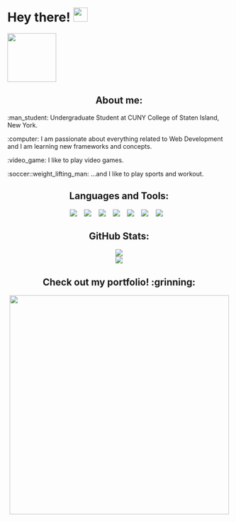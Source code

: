 # Hey there! <img src="https://raw.githubusercontent.com/MartinHeinz/MartinHeinz/master/wave.gif" width="32px"/>
<a href="https://www.linkedin.com/in/bolaghaly63/"> <img src="https://img.shields.io/badge/-BolaGhaly-blue?style=flat-square&logo=Linkedin&logoColor=white&link=https://www.linkedin.com/in/bolaghaly63/" width="110px"/> </a>
  
<div>
<h2 align="center">About me:</h2>
  <p>:man_student: Undergraduate Student at CUNY College of Staten Island, New York.</p>
  <p>:computer: I am passionate about everything related to Web Development and I am learning new frameworks and concepts.</p>
  <p>:video_game: I like to play video games.</p>
  <p>:soccer::weight_lifting_man: ...and I like to play sports and workout.</p>
</div>

<div align="center">
  <h2>Languages and Tools:</h2>
    <kbd> <img src="https://img.shields.io/badge/HTML5-E34F26?style=for-the-badge&logo=html5&logoColor=white" /> </kbd>
    &nbsp;
    <kbd> <img src="https://img.shields.io/badge/CSS3-1572B6?style=for-the-badge&logo=css3&logoColor=white" /> </kbd>
    &nbsp;
    <kbd> <img src="https://img.shields.io/badge/JavaScript-323330?style=for-the-badge&logo=javascript&logoColor=F7DF1E" /> </kbd>
    &nbsp;
    <kbd> <img src="https://img.shields.io/badge/C%2B%2B-00599C?style=for-the-badge&logo=c%2B%2B&logoColor=white" /> </kbd>
    &nbsp;
    <kbd> <img src="https://img.shields.io/badge/Python-3670A0?style=for-the-badge&logo=python&logoColor=white" /> </kbd>
    &nbsp;
    <kbd> <img src="https://img.shields.io/badge/Git-F54D27?style=for-the-badge&logo=git&logoColor=white" /> </kbd>
    &nbsp;
    <kbd> <img src="https://img.shields.io/badge/GitHub-000000?style=for-the-badge&logo=github&logoColor=white" /> </kbd>
    &nbsp;
</div>

<div align="center">
  <h2>GitHub Stats:</h2>
  <img align="center" src="https://github-readme-stats.vercel.app/api?username=BolaGhaly&show_icons=true&include_all_commits=true&theme=github_dark&hide_border=true" />
  <br/>
  <img align="center" src="https://github-readme-stats.vercel.app/api/top-langs/?username=BolaGhaly&layout=compact&theme=github_dark&hide_border=true&card_width=445&langs_count=10" />
</div>

<div align="center">
      <h2>Check out my portfolio! :grinning:</h2>
    <a href="https://bolaghaly.netlify.app/"> <img src="https://user-images.githubusercontent.com/59656591/156482053-fc8be59a-981c-4df9-a43a-d8eaa057cc8e.gif"  width="495px" /></a>
</div>

